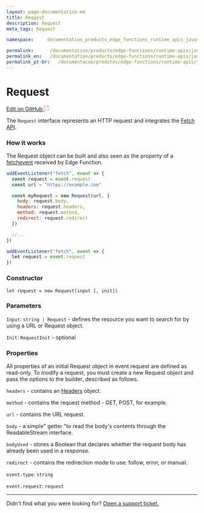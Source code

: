 ```yaml
---
layout: page-documentation-md
title: Request
description: Request
meta_tags: Request

namespace:     documentation_products_edge_functions_runtime_apis_javascript_request

permalink:      /documentation/products/edge-functions/runtime-apis/javascript/request/
permalink_en:   /documentation/products/edge-functions/runtime-apis/javascript/request/
permalink_pt-br:   /documentacao/produtos/edge-functions/runtime-apis/javascript/request/
---
```

# **Request**

[Edit on GitHub <svg width="14" height="14" xmlns="http://www.w3.org/2000/svg"><g fill="none" stroke="#F3652B"><path d="M4.81.71H.672v11.43H12.1V8.001" stroke-width=".8"/><path d="M6.87.786h5.155V5.94M6.31 6.5L12.026.786"/></g></svg>](https://github.com/aziontech/docs_en/edit/master/edge-functions/runtime-apis/javascript/request/2021-01-14-index.md)

The `Request` interface represents an HTTP request and integrates the [Fetch API](https://www.azion.com/pt-br/documentacao/produtos/edge-functions/runtime-apis/javascript/fetch/).

### How it works

The Request object can be built and also seen as the property of a [fetchevent](https://www.azion.com/pt-br/documentacao/produtos/edge-functions/runtime-apis/javascript/fetch-event/) received by Edge Function.

```javascript
addEventListener("fetch", event => {
  const request = event.request
  const url = "https://example.com"

  const myRequest = new Request(url, {
    body: request.body,
    headers: request.headers,
    method: request.method,
    redirect: request.redirect
  })

  //...
})
```



```javascript
addEventListener("fetch", event => {
  let request = event.request
})
```

### Constructor

`let request = new Request(input [, init])`

### Parameters

`Input`: `string | Request` - defines the resource you want to search for by using a URL or Request object.

`Init`: `RequestInit` - optional

### Properties

All properties of an initial Request object in event.request are defined as read-only. To modify a request, you must create a new Request object and pass the options to the builder, described as follows. 

`headers` - contains an [Headers](https://developer.mozilla.org/en-US/docs/Web/API/Headers) object.

`method` - contains the request method - GET, POST, for example.

`url` - contains the URL request.

`body` - a simple" getter "to read the body's contents through the ReadableStream interface.

`bodyUsed` - stores a Boolean that declares whether the request body has already been used in a response.

`redirect` - contains the redirection mode to use: follow, error, or manual.

`event.type`: `string`

`event.request`: `request` 



---

Didn't find what you were looking for? [Open a support ticket.](https://tickets.azion.com/)
